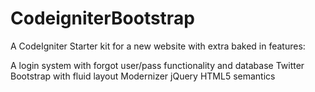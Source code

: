 CodeigniterBootstrap
===================

A CodeIgniter Starter kit for a new website with extra baked in features:

A login system with forgot user/pass functionality and database
Twitter Bootstrap with fluid layout
Modernizer
jQuery
HTML5 semantics
